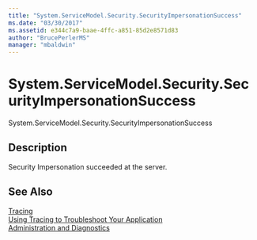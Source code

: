 ```yaml
---
title: "System.ServiceModel.Security.SecurityImpersonationSuccess"
ms.date: "03/30/2017"
ms.assetid: e344c7a9-baae-4ffc-a851-85d2e8571d83
author: "BrucePerlerMS"
manager: "mbaldwin"
---
```

# System.ServiceModel.Security.SecurityImpersonationSuccess
System.ServiceModel.Security.SecurityImpersonationSuccess  
  
## Description  
 Security Impersonation succeeded at the server.  
  
## See Also  
 [Tracing](../../../../../docs/framework/wcf/diagnostics/tracing/index.md)  
 [Using Tracing to Troubleshoot Your Application](../../../../../docs/framework/wcf/diagnostics/tracing/using-tracing-to-troubleshoot-your-application.md)  
 [Administration and Diagnostics](../../../../../docs/framework/wcf/diagnostics/index.md)
